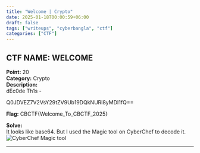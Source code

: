 ```yaml
---
title: "Welcome | Crypto"
date: 2025-01-18T00:00:59+06:00
draft: false
tags: ["writeups", "cyberbangla", "ctf"]
categories: ["CTF"]
---
```

## CTF NAME: WELCOME
**Point:** 20  
**Category:** Crypto  
**Description:**  
dEc0de Th1s -

Q0JDVEZ7V2VsY29tZV9Ub19DQkNURl8yMDI1fQ==

**Flag:** CBCTF{Welcome_To_CBCTF_2025}

**Solve:**  
It looks like base64. But I used the Magic tool on CyberChef to decode it.
![CyberChef Magic tool](https://miro.medium.com/v2/resize:fit:1400/format:webp/1*LQDjp5r75LDDU7Fdr-nvOg.png)

---
